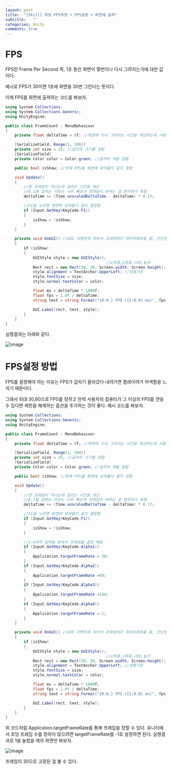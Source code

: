 ```yaml
---
layout: post
title:  "[Skill] 게임 FPS측정 + FPS설정 + 화면에 출력"
subtitle:   ""
categories: Unity
comments: true
---
```


# FPS

FPS란 Frame Per Second 즉, 1초 동안 화면이 몇번이나 다시 그려지는가에 대한 값이다.

예시로 FPS가 30이면 1초에 화면을 30번 그린다는 뜻이다.

이제 FPS를 화면에 출력하는 코드를 봐보자.

```cs
using System.Collections;
using System.Collections.Generic;
using UnityEngine;

public class FrameCount : MonoBehaviour
{
    private float deltaTime = 0f; //화면에 다시 그려지는 시간을 계산하는데 사용함

    [SerializeField, Range(1, 100)]
    private int size = 25; //글자의 크기를 정함
    [SerializeField]
    private Color color = Color.green; //글자의 색을 정함

    public bool isShow; //현재 FPS를 화면에 보여줄지 말지 정함

    void Update()
    {
        //한 프레임이 지나는데 걸리는 시간을 계산
        //0.1을 곱하는 이유는 너무 빠르게 프레임이 바뀌는 걸 방지하기 위함
        deltaTime += (Time.unscaledDeltaTime - deltaTime) * 0.1f;

        //F1을 누르면 화면에 보여줄지 말지 결정함
        if (Input.GetKey(KeyCode.F1))
        {
            isShow = !isShow;
        }
    }

    private void OnGUI() //GUI 이벤트에 따라서 프레임마다 여러차례호출 됨, 간단한 UI를 표시하기 위한 함수
    {
        if (isShow)
        {
            GUIStyle style = new GUIStyle();
                                            //x좌표,y좌표,너비,높이
            Rect rect = new Rect(30, 30, Screen.width, Screen.height);
            style.alignment = TextAnchor.UpperLeft; //정렬기준
            style.fontSize = size;
            style.normal.textColor = color;

            float ms = deltaTime * 1000f;
            float fps = 1.0f / deltaTime;
            string text = string.Format("{0:0.} FPS ({1:0.0} ms)", fps, ms);

            GUI.Label(rect, text, style);
        }
    }
}

```

실행결과는 아래와 같다.

![image](https://user-images.githubusercontent.com/101051124/157675793-0bdaa257-9785-42bb-9903-4a084b417a6b.png)

# FPS설정 방법

FPS를 설정해야 하는 이유는 FPS가 갑자기 올라갔다 내려가면 플레이어가 어색함을 느끼기 때문이다.

그래서 최대 30,60으로 FPS를 정하고 만약 사용자의 컴퓨터가 그 이상의 FPS를 견딜 수 있다면 제한을 해제하는 옵션을 추가하는 것이 좋다. 예시 코드를 봐보자.

```csharp
using System.Collections;
using System.Collections.Generic;
using UnityEngine;

public class FrameCount : MonoBehaviour
{
    private float deltaTime = 0f; //화면에 다시 그려지는 시간을 계산하는데 사용함

    [SerializeField, Range(1, 100)]
    private int size = 25; //글자의 크기를 정함
    [SerializeField]
    private Color color = Color.green; //글자의 색을 정함

    public bool isShow; //현재 FPS를 화면에 보여줄지 말지 정함

    void Update()
    {
        //한 프레임이 지나는데 걸리는 시간을 계산
        //0.1을 곱하는 이유는 너무 빠르게 프레임이 바뀌는 걸 방지하기 위함
        deltaTime += (Time.unscaledDeltaTime - deltaTime) * 0.1f;

        //F1을 누르면 화면에 보여줄지 말지 결정함
        if (Input.GetKey(KeyCode.F1))
        {
            isShow = !isShow;
        }

        //1~4까지 입력을 받아서 프레임을 결정 해줌
        if (Input.GetKey(KeyCode.Alpha1))
        {
            Application.targetFrameRate = 30;
        }
        if (Input.GetKey(KeyCode.Alpha2))
        {
            Application.targetFrameRate =60;
        }
        if (Input.GetKey(KeyCode.Alpha3))
        {
            Application.targetFrameRate =144;
        }
        if (Input.GetKey(KeyCode.Alpha4))
        {
            Application.targetFrameRate =-1;
        }
    }

    private void OnGUI() //GUI 이벤트에 따라서 프레임마다 여러차례호출 됨, 간단한 UI를 표시하기 위한 함수
    {
        if (isShow)
        {
            GUIStyle style = new GUIStyle();
                                            //x좌표,y좌표,너비,높이
            Rect rect = new Rect(30, 30, Screen.width, Screen.height);
            style.alignment = TextAnchor.UpperLeft; //정렬기준
            style.fontSize = size;
            style.normal.textColor = color;

            float ms = deltaTime * 1000f;
            float fps = 1.0f / deltaTime;
            string text = string.Format("{0:0.} FPS ({1:0.0} ms)", fps, ms);

            GUI.Label(rect, text, style);
        }
    }
}

```

위 코드처럼 Application.targetFrameRate를 통해 프레임을 정할 수 있다. 유니티에서 초당 프레임 수를 정하지 않으려면 targetFrameRate를 -1로 설정하면 된다. 실행결과로 1을 눌렀을 때의 화면만 봐보자.

![image](https://user-images.githubusercontent.com/101051124/157678069-73ab9075-707e-41d4-b86b-268357af8310.png)

프레임이 30으로 고정된 걸 볼 수 있다.